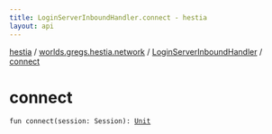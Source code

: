 ```yaml
---
title: LoginServerInboundHandler.connect - hestia
layout: api
---
```


<div class='api-docs-breadcrumbs'><a href="../../index.html">hestia</a> / <a href="../index.html">worlds.gregs.hestia.network</a> / <a href="index.html">LoginServerInboundHandler</a> / <a href="./connect.html">connect</a></div>

# connect

<div class="signature"><code><span class="keyword">fun </span><span class="identifier">connect</span><span class="symbol">(</span><span class="parameterName" id="worlds.gregs.hestia.network.LoginServerInboundHandler$connect(world.gregs.hestia.core.network.Session)/session">session</span><span class="symbol">:</span>&nbsp;<span class="identifier">Session</span><span class="symbol">)</span><span class="symbol">: </span><a href="https://kotlinlang.org/api/latest/jvm/stdlib/kotlin/-unit/index.html"><span class="identifier">Unit</span></a></code></div>
